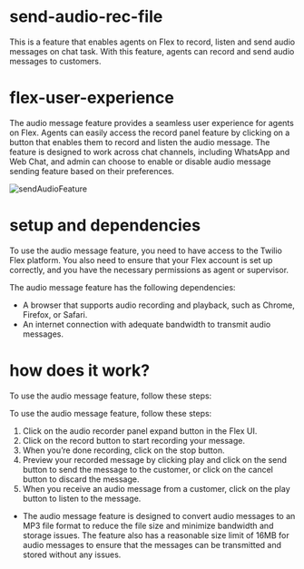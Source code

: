 # send-audio-rec-file
This is a feature that enables agents on Flex to record, listen and send audio messages on chat task. With this feature, agents can record and send audio messages to customers.


# flex-user-experience
The audio message feature provides a seamless user experience for agents on Flex. Agents can easily access the record panel feature by clicking on a button that enables them to record and listen the audio message. The feature is designed to work across chat channels, including WhatsApp and Web Chat, and admin can choose to enable or disable audio message sending feature based on their preferences.

![sendAudioFeature](https://github.com/rickmachadotwilio/flex-project-template/assets/104230389/1631bfbe-930a-435f-9a78-769971818598)



# setup and dependencies
To use the audio message feature, you need to have access to the Twilio Flex platform. You also need to ensure that your Flex account is set up correctly, and you have the necessary permissions as agent or supervisor.

The audio message feature has the following dependencies:

* A browser that supports audio recording and playback, such as Chrome, Firefox, or Safari.
* An internet connection with adequate bandwidth to transmit audio messages.


# how does it work?
To use the audio message feature, follow these steps:

To use the audio message feature, follow these steps:
1. Click on the audio recorder panel expand button in the Flex UI.
2. Click on the record button to start recording your message.
3. When you’re done recording, click on the stop button.
4. Preview your recorded message by clicking play and click on the send button to send the message to the customer, or click on the cancel button to discard the message.
5. When you receive an audio message from a customer, click on the play button to listen to the message.
* The audio message feature is designed to convert audio messages to an MP3 file format to reduce the file size and minimize bandwidth and storage issues. The feature also has a reasonable size limit of 16MB for audio messages to ensure that the messages can be transmitted and stored without any issues.

